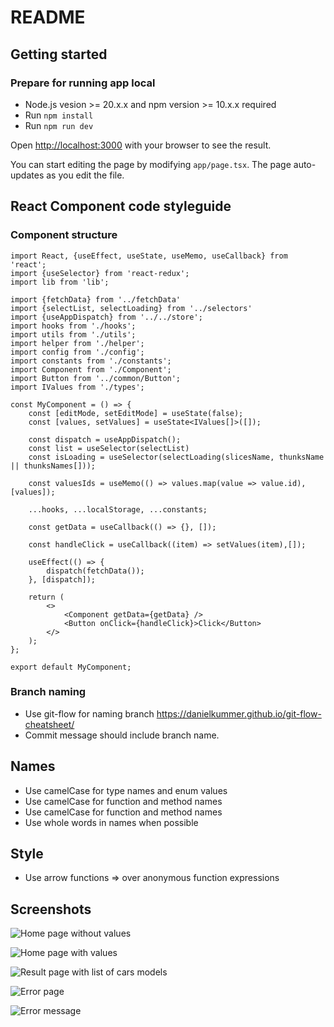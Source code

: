 # README

## Getting started

### Prepare for running app local

-   Node.js vesion >= 20.x.x and npm version >= 10.x.x required
-   Run `npm install`<br />
-   Run `npm run dev` <br />

Open [http://localhost:3000](http://localhost:3000) with your browser to see the result.

You can start editing the page by modifying `app/page.tsx`. The page auto-updates as you edit the file.

## React Component code styleguide

### Component structure

    import React, {useEffect, useState, useMemo, useCallback} from 'react';
    import {useSelector} from 'react-redux';
    import lib from 'lib';

    import {fetchData} from '../fetchData'
    import {selectList, selectLoading} from '../selectors'
    import {useAppDispatch} from '../../store';
    import hooks from './hooks';
    import utils from './utils';
    import helper from './helper';
    import config from './config';
    import constants from './constants';
    import Component from './Component';
    import Button from '../common/Button';
    import IValues from './types';

    const MyComponent = () => {
        const [editMode, setEditMode] = useState(false);
        const [values, setValues] = useState<IValues[]>([]);

        const dispatch = useAppDispatch();
        const list = useSelector(selectList)
        const isLoading = useSelector(selectLoading(slicesName, thunksName || thunksNames[]));

        const valuesIds = useMemo(() => values.map(value => value.id), [values]);

        ...hooks, ...localStorage, ...constants;

        const getData = useCallback(() => {}, []);

        const handleClick = useCallback((item) => setValues(item),[]);

        useEffect(() => {
            dispatch(fetchData());
        }, [dispatch]);

        return (
            <>
                <Component getData={getData} />
                <Button onClick={handleClick}>Click</Button>
            </>
        );
    };

    export default MyComponent;

### Branch naming

-   Use git-flow for naming branch https://danielkummer.github.io/git-flow-cheatsheet/
-   Commit message should include branch name.

## Names

-   Use camelCase for type names and enum values
-   Use camelCase for function and method names
-   Use camelCase for function and method names
-   Use whole words in names when possible

## Style

-   Use arrow functions => over anonymous function expressions

## Screenshots

![Home page without values](https://i.postimg.cc/6pTtd1X3/Screenshot-1.png)

![Home page with values](https://i.postimg.cc/TYdRP3Nn/Screenshot-2.png)

![Result page with list of cars models](https://i.postimg.cc/T2qdGD0R/Screenshot-4.png)

![Error page](https://i.postimg.cc/VvRmFxvS/Screenshot-5.png)

![Error message](https://i.postimg.cc/GtrbGLLw/Screenshot-6.png)
